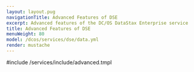 ```yaml
---
layout: layout.pug
navigationTitle: Advanced Features of DSE
excerpt: Advanced features of the DC/OS DataStax Enterprise service
title: Advanced Features of DSE
menuWeight: 80
model: /dcos/services/dse/data.yml
render: mustache
---
```


#include /services/include/advanced.tmpl
